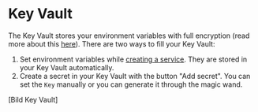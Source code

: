 ﻿---
sidebar_position: 7
---

# Key Vault

The Key Vault stores your environment variables with full encryption (read more about this [here](./../development/environment-variables-and-secrets.md)). There are two ways to fill your Key Vault:
1. Set environment variables while [creating a service](services.md). They are stored in your Key Vault automatically.
2. Create a secret in your Key Vault with the button "Add secret". You can set the `Key` manually or you can generate it through the magic wand.

[Bild Key Vault]